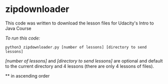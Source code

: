 # zipdownloader

This code was written to download the lesson files for Udacity's Intro to Java Course

*To run this code:*

```
python3 zipdownloader.py [number of lessons] [directory to send lessons]
```

*[number of lessons]* and *[directory to send lessons]* are optional and default to the current
directory and 4 lessons (there are only 4 lessons of files).

** in ascending order
